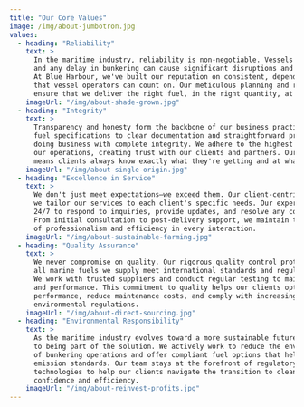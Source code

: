 ```yaml
---
title: "Our Core Values"
image: /img/about-jumbotron.jpg
values:
  - heading: "Reliability"
    text: >
      In the maritime industry, reliability is non-negotiable. Vessels operate on tight schedules,
      and any delay in bunkering can cause significant disruptions and financial losses.
      At Blue Harbour, we've built our reputation on consistent, dependable service
      that vessel operators can count on. Our meticulous planning and robust supply chain
      ensure that we deliver the right fuel, in the right quantity, at the right time—every time.
    imageUrl: "/img/about-shade-grown.jpg"
  - heading: "Integrity"
    text: >
      Transparency and honesty form the backbone of our business practices. From accurate 
      fuel specifications to clear documentation and straightforward pricing, we believe in
      doing business with complete integrity. We adhere to the highest ethical standards in all
      our operations, creating trust with our clients and partners. Our transparent approach 
      means clients always know exactly what they're getting and at what cost.
    imageUrl: "/img/about-single-origin.jpg"
  - heading: "Excellence in Service"
    text: >
      We don't just meet expectations—we exceed them. Our client-centric approach means
      we tailor our services to each client's specific needs. Our experienced team is available
      24/7 to respond to inquiries, provide updates, and resolve any concerns promptly.
      From initial consultation to post-delivery support, we maintain the highest standards
      of professionalism and efficiency in every interaction.
    imageUrl: "/img/about-sustainable-farming.jpg"
  - heading: "Quality Assurance"
    text: >
      We never compromise on quality. Our rigorous quality control protocols ensure that 
      all marine fuels we supply meet international standards and regulatory requirements.
      We work with trusted suppliers and conduct regular testing to maintain consistency
      and performance. This commitment to quality helps our clients optimize engine
      performance, reduce maintenance costs, and comply with increasingly stringent
      environmental regulations.
    imageUrl: "/img/about-direct-sourcing.jpg"
  - heading: "Environmental Responsibility"
    text: >
      As the maritime industry evolves toward a more sustainable future, we're committed
      to being part of the solution. We actively work to reduce the environmental impact
      of bunkering operations and offer compliant fuel options that help vessels meet
      emission standards. Our team stays at the forefront of regulatory changes and emerging
      technologies to help our clients navigate the transition to cleaner shipping with
      confidence and efficiency.
    imageUrl: "/img/about-reinvest-profits.jpg"
---
```

